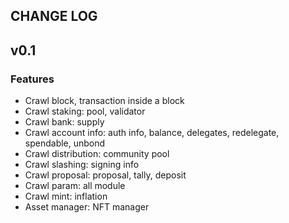 ## CHANGE LOG

## v0.1

### Features

-   Crawl block, transaction inside a block
-   Crawl staking: pool, validator
-   Crawl bank: supply
-   Crawl account info: auth info, balance, delegates, redelegate, spendable, unbond
-   Crawl distribution: community pool
-   Crawl slashing: signing info
-   Crawl proposal: proposal, tally, deposit
-   Crawl param: all module
-   Crawl mint: inflation
-   Asset manager: NFT manager
